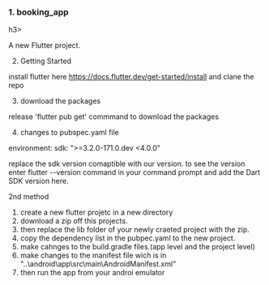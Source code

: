 <h3>1. booking_app</h3>h3>
<br>
<p>A new Flutter project.</p>

2. Getting Started

install flutter here https://docs.flutter.dev/get-started/install and clane the repo

3. download the packages
   
release 'flutter pub get' commmand to download the packages

4. changes to pubspec.yaml file

  environment:
  sdk: ">=3.2.0-171.0.dev <4.0.0"

  replace the sdk version comaptible with our version. 
  to see the version enter flutter --version command in your command prompt and add the Dart SDK version here.

2nd method

1. create a new flutter projetc in a new directory
2. download a zip off this projects.
3. then replace the lib folder of your newly craeted project with the zip.
4. copy the dependency list in the pubpec.yaml to the new project.
5. make cahnges to the build.gradle files.(app level and the project level)
6. make changes to the manifest file wich is in "..\android\app\src\main\AndroidManifest.xml"
7. then run the app from your androi emulator
 
 
